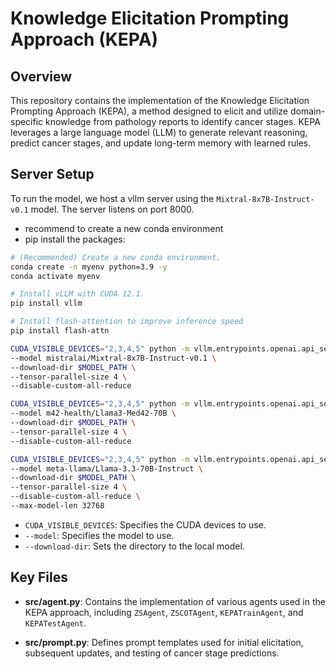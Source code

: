 # Knowledge Elicitation Prompting Approach (KEPA)

## Overview

This repository contains the implementation of the Knowledge Elicitation Prompting Approach (KEPA), a method designed to elicit and utilize domain-specific knowledge from pathology reports to identify cancer stages. KEPA leverages a large language model (LLM) to generate relevant reasoning, predict cancer stages, and update long-term memory with learned rules.


## Server Setup

To run the model, we host a vllm server using the `Mixtral-8x7B-Instruct-v0.1` model. The server listens on port 8000.

- recommend to create a new conda environment
- pip install the packages:

```bash
# (Recommended) Create a new conda environment.
conda create -n myenv python=3.9 -y
conda activate myenv
```

```bash
# Install vLLM with CUDA 12.1.
pip install vllm
```

```bash
# Install flash-attention to improve inference speed
pip install flash-attn
```

```bash
CUDA_VISIBLE_DEVICES="2,3,4,5" python -m vllm.entrypoints.openai.api_server \
--model mistralai/Mixtral-8x7B-Instruct-v0.1 \
--download-dir $MODEL_PATH \
--tensor-parallel-size 4 \
--disable-custom-all-reduce
```

```bash
CUDA_VISIBLE_DEVICES="2,3,4,5" python -m vllm.entrypoints.openai.api_server \
--model m42-health/Llama3-Med42-70B \
--download-dir $MODEL_PATH \
--tensor-parallel-size 4 \
--disable-custom-all-reduce
```

```bash
CUDA_VISIBLE_DEVICES="2,3,4,5" python -m vllm.entrypoints.openai.api_server \
--model meta-llama/Llama-3.3-70B-Instruct \
--download-dir $MODEL_PATH \
--tensor-parallel-size 4 \
--disable-custom-all-reduce \
--max-model-len 32768
```

- `CUDA_VISIBLE_DEVICES`: Specifies the CUDA devices to use.
- `--model`: Specifies the model to use.
- `--download-dir`: Sets the directory to the local model.

## Key Files

- **src/agent.py**: Contains the implementation of various agents used in the KEPA approach, including `ZSAgent`, `ZSCOTAgent`, `KEPATrainAgent`, and `KEPATestAgent`.

- **src/prompt.py**: Defines prompt templates used for initial elicitation, subsequent updates, and testing of cancer stage predictions.





